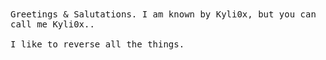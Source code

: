 <samp>
Greetings & Salutations.
I am known by Kyli0x, but you can call me Kyli0x..
<br><br>
  I like to reverse all the things.
<br>
</samp>
